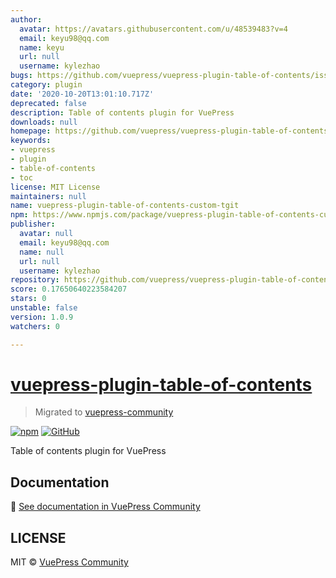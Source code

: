 ```yaml
---
author:
  avatar: https://avatars.githubusercontent.com/u/48539483?v=4
  email: keyu98@qq.com
  name: keyu
  url: null
  username: kylezhao
bugs: https://github.com/vuepress/vuepress-plugin-table-of-contents/issues
category: plugin
date: '2020-10-20T13:01:10.717Z'
deprecated: false
description: Table of contents plugin for VuePress
downloads: null
homepage: https://github.com/vuepress/vuepress-plugin-table-of-contents#readme
keywords:
- vuepress
- plugin
- table-of-contents
- toc
license: MIT License
maintainers: null
name: vuepress-plugin-table-of-contents-custom-tgit
npm: https://www.npmjs.com/package/vuepress-plugin-table-of-contents-custom-tgit
publisher:
  avatar: null
  email: keyu98@qq.com
  name: null
  url: null
  username: kylezhao
repository: https://github.com/vuepress/vuepress-plugin-table-of-contents
score: 0.17650640223584207
stars: 0
unstable: false
version: 1.0.9
watchers: 0

---
```


# [vuepress-plugin-table-of-contents](https://vuepress.github.io/plugins/table-of-contents.html)

> Migrated to [vuepress-community](https://github.com/vuepress/vuepress-community)

[![npm](https://img.shields.io/npm/v/vuepress-plugin-table-of-contents.svg)](https://www.npmjs.com/package/vuepress-plugin-table-of-contents)
[![GitHub](https://img.shields.io/github/license/vuepress/vuepress-plugin-table-of-contents.svg)](https://github.com/vuepress/vuepress-plugin-table-of-contents/blob/master/LICENSE)

Table of contents plugin for VuePress

## Documentation

:book: [See documentation in VuePress Community](https://vuepress.github.io/plugins/table-of-contents.html)

## LICENSE

MIT &copy; [VuePress Community](https://github.com/vuepress)
